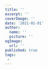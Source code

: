 ```yaml
---
title: ''
excerpt: ''
coverImage: ''
date: '2021-01-01'
author:
  name: ''
  picture: ''
ogImage:
  url: ''
published: true
tags:
 - 
---
```

